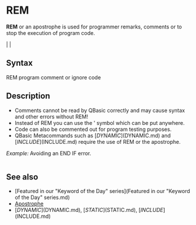 # REM

**REM** or an apostrophe is used for programmer remarks, comments or to stop the execution of program code.

  

|  |

## Syntax

REM program comment or ignore code
  

## Description

* Comments cannot be read by QBasic correctly and may cause syntax and other errors without REM!
* Instead of REM you can use the ' symbol which can be put anywhere.
* Code can also be commented out for program testing purposes.
* QBasic Metacommands such as [$DYNAMIC]($DYNAMIC.md) and [$INCLUDE]($INCLUDE.md) require the use of REM or the apostrophe.

  

*Example:* Avoiding an END IF error.

``` REM This is a remark... ' This is also a remark... [IF](IF.md) a = 0 [THEN](THEN.md) REM (REM follows syntax rules) [IF](IF.md) a = 0 [THEN](THEN.md) '(apostrophe doesn't follow syntax rules, so use END IF after this) [END IF](END IF.md)  
```

  

## See also

* [Featured in our "Keyword of the Day" series](Featured in our "Keyword of the Day" series.md)
* [Apostrophe](Apostrophe.md)
* [$DYNAMIC]($DYNAMIC.md), [$STATIC]($STATIC.md), [$INCLUDE]($INCLUDE.md)

  
